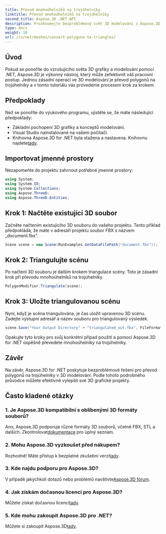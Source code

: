 ```yaml
---
title: Převod mnohoúhelníků na trojúhelníky
linktitle: Převod mnohoúhelníků na trojúhelníky
second_title: Aspose.3D .NET API
description: Prozkoumejte bezproblémový svět 3D modelování s Aspose.3D pro .NET. Snadno převádějte mnohoúhelníky na trojúhelníky pomocí našeho podrobného průvodce. Stáhněte si bezplatnou zkušební verzi nyní!
type: docs
weight: 10
url: /cs/net/meshes/convert-polygons-to-triangles/
---
```

## Úvod
Pokud se ponoříte do vzrušujícího světa 3D grafiky a modelování pomocí .NET, Aspose.3D je výkonný nástroj, který může zefektivnit váš pracovní postup. Jednou zásadní operací ve 3D modelování je převod polygonů na trojúhelníky a v tomto tutoriálu vás provedeme procesem krok za krokem.
## Předpoklady
Než se ponoříte do výukového programu, ujistěte se, že máte následující předpoklady:
- Základní pochopení 3D grafiky a konceptů modelování.
- Visual Studio nainstalované na vašem počítači.
-  Knihovna Aspose.3D for .NET byla stažena a nastavena. Knihovnu najdete[tady](https://releases.aspose.com/3d/net/).
## Importovat jmenné prostory
Nezapomeňte do projektu zahrnout potřebné jmenné prostory:
```csharp
using System;
using System.IO;
using System.Collections;
using Aspose.ThreeD;
using Aspose.ThreeD.Entities;
```
## Krok 1: Načtěte existující 3D soubor
Začněte načtením existujícího 3D souboru do vašeho projektu. Tento příklad předpokládá, že máte v adresáři projektu soubor FBX s názvem „document.fbx“.
```csharp
Scene scene = new Scene(RunExamples.GetDataFilePath("document.fbx"));
```
## Krok 2: Triangulujte scénu
Po načtení 3D souboru je dalším krokem triangulace scény. Toto je zásadní krok při převodu mnohoúhelníků na trojúhelníky.
```csharp
PolygonModifier.Triangulate(scene);
```
## Krok 3: Uložte triangulovanou scénu
Nyní, když je scéna triangulována, je čas uložit upravenou 3D scénu. Zadejte výstupní adresář a název souboru pro triangulovaný výsledek.
```csharp
scene.Save("Your Output Directory" + "triangulated_out.fbx", FileFormat.FBX7400ASCII);
```
Opakujte tyto kroky pro svůj konkrétní případ použití a pomocí Aspose.3D for .NET úspěšně převedete mnohoúhelníky na trojúhelníky.
## Závěr
Na závěr, Aspose.3D for .NET poskytuje bezproblémové řešení pro převod polygonů na trojúhelníky v 3D modelování. Podle tohoto podrobného průvodce můžete efektivně vylepšit své 3D grafické projekty.
## Často kladené otázky
### 1. Je Aspose.3D kompatibilní s oblíbenými 3D formáty souborů?
 Ano, Aspose.3D podporuje různé formáty 3D souborů, včetně FBX, STL a dalších. Zkontrolovat[dokumentace](https://reference.aspose.com/3d/net/) pro úplný seznam.
### 2. Mohu Aspose.3D vyzkoušet před nákupem?
 Rozhodně! Máte přístup k bezplatné zkušební verzi[tady](https://releases.aspose.com/).
### 3. Kde najdu podporu pro Aspose.3D?
 V případě jakýchkoli dotazů nebo problémů navštivte[Aspose.3D fórum](https://forum.aspose.com/c/3d/18).
### 4. Jak získám dočasnou licenci pro Aspose.3D?
 Můžete získat dočasnou licenci[tady](https://purchase.aspose.com/temporary-license/).
### 5. Kde mohu zakoupit Aspose.3D pro .NET?
 Můžete si zakoupit Aspose.3D[tady](https://purchase.aspose.com/buy).